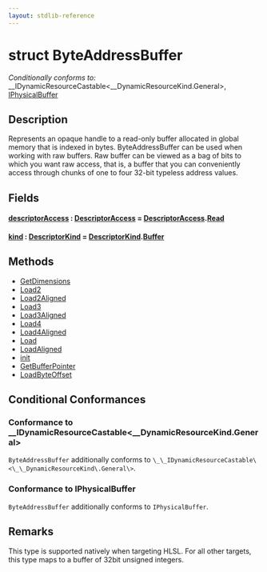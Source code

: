 ```yaml
---
layout: stdlib-reference
---
```


# struct ByteAddressBuffer

*Conditionally conforms to:* \_\_IDynamicResourceCastable\<\_\_DynamicResourceKind\.General\>, [IPhysicalBuffer](../../interfaces/iphysicalbuffer-019/index)

## Description

Represents an opaque handle to a read-only buffer allocated in global memory that is indexed in bytes.
ByteAddressBuffer can be used when working with raw buffers. Raw buffer can be viewed as a bag of bits to
which you want raw access, that is, a buffer that you can conveniently access through chunks of one to
four 32-bit typeless address values.

## Fields

####  <a id="decl-descriptorAccess"></a>[descriptorAccess](descriptoraccess-a) : [DescriptorAccess](../descriptoraccess-0a/index) = [DescriptorAccess](../descriptoraccess-0a/index)\.[Read](../descriptoraccess-0a/index#decl-Read)
####  <a id="decl-kind"></a>[kind](kind) : [DescriptorKind](../descriptorkind-0a/index) = [DescriptorKind](../descriptorkind-0a/index)\.[Buffer](../descriptorkind-0a/index#decl-Buffer)

## Methods

* [GetDimensions](getdimensions-03)
* [Load2](load2-0)
* [Load2Aligned](load2aligned-05)
* [Load3](load3-0)
* [Load3Aligned](load3aligned-05)
* [Load4](load4-0)
* [Load4Aligned](load4aligned-05)
* [Load](load-0)
* [LoadAligned](loadaligned-04)
* [init](init)
* [GetBufferPointer](getbufferpointer-039)
* [LoadByteOffset](loadbyteoffset-048)

## Conditional Conformances

### Conformance to \_\_IDynamicResourceCastable\<\_\_DynamicResourceKind\.General\>
`ByteAddressBuffer` additionally conforms to `\_\_IDynamicResourceCastable\<\_\_DynamicResourceKind\.General\>`.
### Conformance to IPhysicalBuffer
`ByteAddressBuffer` additionally conforms to `IPhysicalBuffer`.
## Remarks


This type is supported natively when targeting HLSL.
For all other targets, this type maps to a buffer of 32bit unsigned integers.



<!-- RTD-TOC-START
```{toctree}
:titlesonly:
:hidden:

GetBufferPointer <getbufferpointer-039>
GetDimensions <getdimensions-03>
Handle <handle-0>
Load <load-0>
Load2 <load2-0>
Load2Aligned <load2aligned-05>
Load3 <load3-0>
Load3Aligned <load3aligned-05>
Load4 <load4-0>
Load4Aligned <load4aligned-05>
LoadAligned <loadaligned-04>
LoadByteOffset <loadbyteoffset-048>
descriptorAccess <descriptoraccess-a>
init <init>
kind <kind>
```
RTD-TOC-END -->
